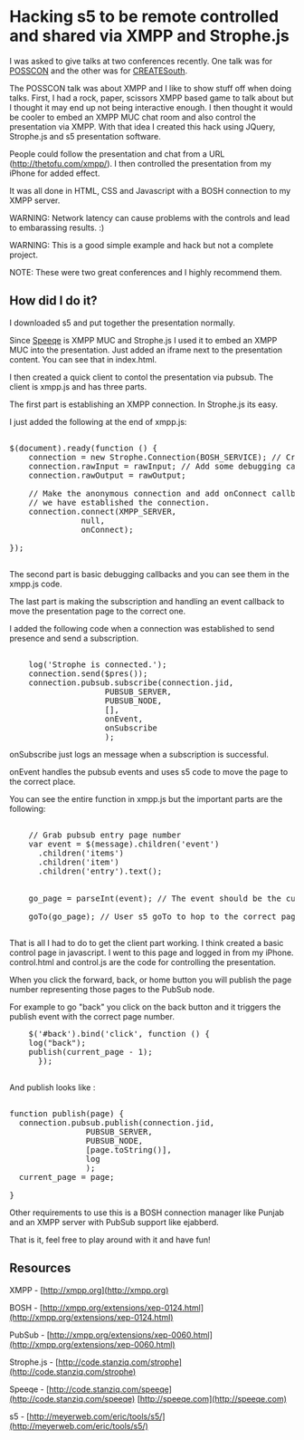 <h1>Hacking s5 to be remote controlled and shared via XMPP and Strophe.js</h1>

I was asked to give talks at two conferences recently. One talk was for
[POSSCON](http://posscon.org) and the other was for [CREATESouth](http://createsouth.org). 

The POSSCON talk was about XMPP and I like to show stuff off when doing talks. 
First, I had a rock, paper, scissors XMPP based game to talk about but I 
thought it may end up not being interactive enough. I then thought it would be 
cooler to embed an XMPP MUC chat room and also control the presentation via 
XMPP. With that idea I created this hack using JQuery, Strophe.js and s5 
presentation software. 

People could follow the presentation and chat from a URL (http://thetofu.com/xmpp/). I then controlled the presentation from my iPhone for added effect.

It was all done in HTML, CSS and Javascript with a BOSH connection to my XMPP
server. 

WARNING: Network latency can cause problems with the controls and lead to 
embarassing results. :) 

WARNING: This is a good simple example and hack but not a complete project. 

NOTE: These were two great conferences and I highly recommend them.

<h2>How did I do it?</h2>

I downloaded s5 and put together the presentation normally. 

Since [Speeqe](http://speeqe.com) is XMPP MUC and Strophe.js I used it to embed 
an XMPP MUC into the presentation. Just added an iframe next to the presentation
content. You can see that in index.html.

I then created a quick client to contol the presentation via pubsub. The 
client is xmpp.js and has three parts.

The first part is establishing an XMPP connection. In Strophe.js its easy.

I just added the following at the end of xmpp.js:

<pre>

$(document).ready(function () {
    connection = new Strophe.Connection(BOSH_SERVICE); // Create connection
    connection.rawInput = rawInput; // Add some debugging callbacks
    connection.rawOutput = rawOutput;

    // Make the anonymous connection and add onConnect callback for when 
    // we have established the connection.
    connection.connect(XMPP_SERVER,
		       null,
		       onConnect);
  
});

</pre>


The second part is basic debugging callbacks and you can see them in the xmpp.js
code.

The last part is making the subscription and handling an event callback to move
the presentation page to the correct one. 

I added the following code when a connection was established to send presence 
and send a subscription.

<pre>

	log('Strophe is connected.');
	connection.send($pres());
	connection.pubsub.subscribe(connection.jid,
				    PUBSUB_SERVER,
				    PUBSUB_NODE,
				    [],
				    onEvent,
				    onSubscribe
				    );
</pre>

onSubscribe just logs an message when a subscription is successful. 

onEvent handles the pubsub events and uses s5 code to move the page to the
correct place.

You can see the entire function in xmpp.js but the important parts are the
following:

<pre>

    // Grab pubsub entry page number
    var event = $(message).children('event')
      .children('items')
      .children('item')
      .children('entry').text();


    go_page = parseInt(event); // The event should be the current page #

    goTo(go_page); // User s5 goTo to hop to the correct page.

</pre>

That is all I had to do to get the client part working. I think created a basic
control page in javascript. I went to this page and logged in from my iPhone.
control.html and control.js are the code for controlling the presentation.

When you click the forward, back, or home button you will publish the page 
number representing those pages to the PubSub node.


For example to go "back" you click on the back button and it triggers the 
publish event with the correct page number.

<pre>
    $('#back').bind('click', function () {
	log("back");
	publish(current_page - 1);
      });

</pre>

And publish looks like :

<pre>

function publish(page) {
  connection.pubsub.publish(connection.jid,
			    PUBSUB_SERVER,
			    PUBSUB_NODE,
			    [page.toString()],
			    log
			    );
  current_page = page;
  
}
</pre>


Other requirements to use this is a BOSH connection manager like Punjab and an 
XMPP server with PubSub support like ejabberd. 

That is it, feel free to play around with it and have fun! 

<h2>Resources</h2>

XMPP - [http://xmpp.org](http://xmpp.org)

BOSH - [http://xmpp.org/extensions/xep-0124.html](http://xmpp.org/extensions/xep-0124.html)

PubSub - [http://xmpp.org/extensions/xep-0060.html](http://xmpp.org/extensions/xep-0060.html)

Strophe.js - [http://code.stanziq.com/strophe](http://code.stanziq.com/strophe)

Speeqe - [http://code.stanziq.com/speeqe](http://code.stanziq.com/speeqe)
[http://speeqe.com](http://speeqe.com)

s5 - [http://meyerweb.com/eric/tools/s5/](http://meyerweb.com/eric/tools/s5/)

